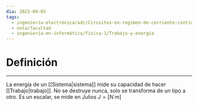 ```yaml
---
dia: 2023-09-03
tags:
  - ingeniería-electrónica/adc/Circuitos-en-regimen-de-corriente-continua
  - nota/facultad
  - ingeniería-en-informática/fisica-1/Trabajo-y-energía
---
```

# Definición
---
La energía de un [[Sistema|sistema]] mide su capacidad de hacer [[Trabajo|trabajo]]. No se destruye nunca, solo se transforma de un tipo a otro. Es un escalar, se mide en Julios $J = [N ~ m]$